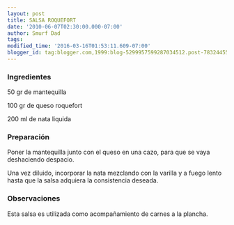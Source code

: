 ```yaml
---
layout: post
title: SALSA ROQUEFORT
date: '2010-06-07T02:30:00.000-07:00'
author: Smurf Dad
tags: 
modified_time: '2016-03-16T01:53:11.609-07:00'
blogger_id: tag:blogger.com,1999:blog-5299957599287034512.post-7832445506497178686
---
```


<h3>Ingredientes</h3>

50 gr de mantequilla

100 gr de queso roquefort

200 ml de nata liquida

<h3>Preparación</h3>

Poner la mantequilla junto con el queso en una cazo, para que se vaya deshaciendo despacio.

Una vez diluido, incorporar la nata mezclando con la varilla y a fuego lento hasta que la salsa adquiera la consistencia deseada.

<h3>Observaciones</h3>

Esta salsa es utilizada como acompañamiento de carnes a la plancha.

